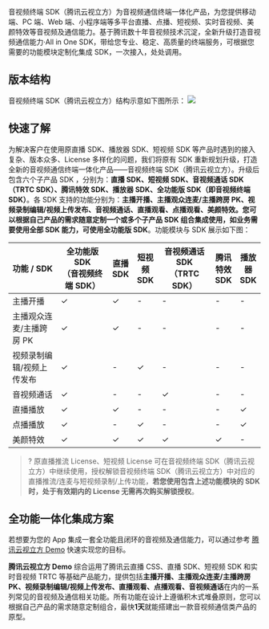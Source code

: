 音视频终端 SDK（腾讯云视立方）为音视频通信终端一体化产品，为您提供移动端、PC 端、Web 端、小程序端等多平台直播、点播、短视频、实时音视频、美颜特效等音视频及通信能力。基于腾讯数十年音视频技术沉淀，全新升级打造音视频通信能力·All in One SDK，带给您专业、稳定、高质量的终端服务，可根据您需要的功能模块定制化集成 SDK，一次接入，处处调用。

## 版本结构

音视频终端 SDK（腾讯云视立方）结构示意如下图所示：
![](https://qcloudimg.tencent-cloud.cn/raw/401ff4e66ab318e112cfc0f80ff16b85.jpg)

## 快速了解

为解决客户在使用原直播 SDK、播放器 SDK、短视频 SDK 等产品时遇到的接入复杂、版本众多、License 多样化的问题，我们将原有 SDK 重新规划升级，打造全新的音视频通信终端一体化产品——音视频终端 SDK（腾讯云视立方）。升级后包含六个子产品 SDK ，分别为：**直播 SDK、短视频 SDK、音视频通话 SDK（TRTC SDK）、腾讯特效 SDK、播放器 SDK、全功能版 SDK（即音视频终端 SDK）**。各 SDK 支持的功能分别为：**主播开播、主播观众连麦/主播跨房 PK、视频录制编辑/视频上传发布、音视频通话、直播观看、点播观看、美颜特效。您可以根据自己产品的需求随意定制一个或多个子产品 SDK 组合集成使用，如业务需要使用全部 SDK 能力，可使用全功能版 SDK**。功能模块与 SDK 展示如下图：
<style> .markdown-text-box table th,.markdown-text-box table td{text-align: center;} </style>
<table>
<thead>
<tr>
<th width=25%>功能 / SDK</th>
<th width=25%>全功能版 SDK <br>（音视频终端 SDK）</th>
<th>直播 SDK</th>
<th>短视频 SDK</th>
<th width=25%>音视频通话 SDK<br>（TRTC SDK）</th>
<th>腾讯特效 SDK</th>
<th>播放器 SDK</th>
</tr>
</thead>
<tbody><tr>
<td>主播开播</td>
<td>&#10003;</td>
<td>&#10003;</td>
<td>-</td>
<td>-</td>
<td>-</td>
<td>-</td>
</tr>
<tr>
<td>主播观众连麦/主播跨房 PK</td>
<td>&#10003;</td>
<td>&#10003;</td>
<td>-</td>
<td>-</td>
<td>-</td>
<td>-</td>
</tr>
<tr>
<td>视频录制编辑/视频上传发布</td>
<td>&#10003;</td>
<td>-</td>
<td>&#10003;</td>
<td>-</td>
<td>-</td>
<td>-</td>
</tr>
<tr>
<td>音视频通话</td>
<td>&#10003;</td>
<td>-</td>
<td>-</td>
<td>&#10003;</td>
<td>-</td>
<td>-</td>
</tr>
<tr>
<td>直播播放</td>
<td>&#10003;</td>
<td>&#10003;</td>
<td>-</td>
<td>-</td>
<td>-</td>
<td>&#10003;</td>
</tr>
<tr>
<td>点播播放</td>
<td>&#10003;</td>
<td>-</td>
<td>&#10003;</td>
<td>-</td>
<td>-</td>
<td>&#10003;</td>
</tr>
<tr>
<td>美颜特效</td>
<td>&#10003;</td>
<td>&#10003;</td>
<td>&#10003;</td>
<td>&#10003;</td>
<td>&#10003;</td>
<td>-</td>
</tr>
</tbody></table>


> ? 原直播推流 License、短视频 License 可在音视频终端 SDK（腾讯云视立方）中继续使用，授权解锁音视频终端 SDK（腾讯云视立方）中对应的直播推流/连麦与短视频录制/上传功能，**若您使用包含上述功能模块的 SDK 时，处于有效期内的 License 无需再次购买解锁授权**。

## 全功能一体化集成方案

若想要为您的 App 集成一套全功能且闭环的音视频及通信能力，可以通过参考 [腾讯云视立方 Demo](https://cloud.tencent.com/document/product/1449/56977) 快速实现您的目标。

**腾讯云视立方 Demo** 综合运用了腾讯云直播 CSS、直播 SDK、短视频 SDK 和实时音视频 TRTC 等基础产品能力，提供包括**主播开播、主播观众连麦/主播跨房 PK、视频录制编辑/视频上传发布、直播观看、点播观看、音视频通话**在内的一系列常见的音视频及通信相关功能。所有功能在设计上遵循积木式堆叠原则，您可以根据自己产品的需求随意定制组合，最快**1天**就能搭建出一款音视频通信类产品的原型。

